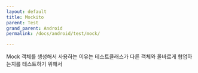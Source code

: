 ```yaml
---
layout: default
title: Mockito
parent: Test
grand_parent: Android
permalink: /docs/android/test/mock/

---
```


Mock 객체를 생성해서 사용하는 이유는 테스트클래스가 다른 객체와 올바르게 협업하는지를 테스트하기 위해서

